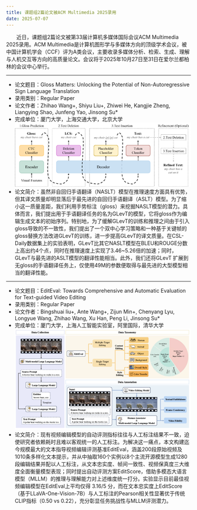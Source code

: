 ```yaml
---
title: 课题组2篇论文被ACM Multimedia 2025录用
date: 2025-07-07
---
```

&emsp;&emsp;近日，课题组2篇论文被第33届计算机多媒体国际会议ACM Multimedia 2025录用。ACM Multimedia是计算机图形学与多媒体方向的顶级学术会议，被中国计算机学会（CCF）评为A类会议，主要收录多媒体分析、检索、生成、理解与人机交互等方向的高质量论文。会议将于2025年10月27日至31日在爱尔兰都柏林的会议中心举行。
<!--more-->
- - -
- 论文题目：Gloss Matters: Unlocking the Potential of Non-Autoregressive Sign Language Translation
- 录用类别：Regular Paper
- 论文作者：Zhihao Wang+, Shiyu Liu+, Zhiwei He, Kangjie Zheng, Liangying Shao, Junfeng Yao, Jinsong Su*
- 完成单位：厦门大学，上海交通大学，北京大学
![](1.png)
- 论文简介：虽然非自回归手语翻译（NASLT）模型在推理速度方面具有优势，但其译文质量却明显落后于最先进的自回归手语翻译（ASLT）模型。为了缩小这一质量差距，我们利用手势标注（gloss）来挖掘NASLT模型的潜力。具体而言，我们提出用于手语翻译任务的名为GLevT的模型，它将gloss作为编辑生成文本的初始序列。特别地，为了缓解GLevT的训练和推理之间由于引入gloss导致的不一致性，我们提出了一个双中心学习策略和一种基于关键帧的gloss替换方法改进GLevT的训练，进一步提高GLevT的译文质量。在CSL-Daily数据集上的实验表明，GLevT比其它NASLT模型在BLEU和ROUGE分数上高出约4个点，同时在推理速度上实现了3.46~5.26倍的加速；同时，GLevT与最先进的ASLT模型的翻译性能相当。此外，我们还将GLevT 扩展到无gloss的手语翻译任务上，仅使用49M的参数便取得与最先进的大型模型相当的翻译性能。
- - -
- 论文题目：EditEval: Towards Comprehensive and Automatic Evaluation for Text-guided Video Editing
- 录用类别：Regular Paper
- 论文作者：Bingshuai liu+, Ante Wang+, Zijun Min+, Chenyang Lyu, Longyue Wang, Zhihao Wang, Xu Han, Peng Li, Jinsong Su*
- 完成单位：厦门大学，上海人工智能实验室，阿里国际，清华大学
![](2.png)
- 论文简介：现有视频编辑模型的自动评测指标往往与人工标注结果不一致，迫使研究者依赖耗时且难以客观统一的人工标注。为解决这一痛点，本文构建迄今规模最大的文本指导视频编辑评测基准EditEval，涵盖200段原始视频及1010条多样化文本提示，并从中抽取160个实例以8个主流开源模型生成1280段编辑结果并配以人工标注，从文本忠实度、帧间一致性、视频保真度三大维度全面衡量模型表现；同时提出自动评测方案EditScore，借助多模态大语言模型（MLLM）的推理与理解能力对上述维度统一打分。实验显示目前最佳视频编辑模型在EditEval上平均仅得 3.16/5 分，而在文本忠实度上EditScore（基于LLaVA-One-Vision-7B）与人工标注的Pearson相关性显著优于传统CLIP指标（0.50 vs 0.22），充分彰显任务挑战性与MLLM评测潜力。
